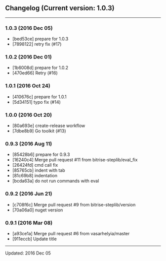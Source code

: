 ## Changelog (Current version: 1.0.3)

-----------------

### 1.0.3 (2016 Dec 05)

* [bed53ce] prepare for 1.0.3
* [7898122] retry fix (#17)

### 1.0.2 (2016 Dec 01)

* [1b6008d] prepare for 1.0.2
* [470ed66] Retry (#16)

### 1.0.1 (2016 Oct 24)

* [410676c] prepare for 1.0.1
* [5d34151] typo fix (#14)

### 1.0.0 (2016 Oct 20)

* [80a693e] create-release workflow
* [7dbe8b9] Go toolkit (#13)

### 0.9.3 (2016 Aug 11)

* [85428b6] prepare for 0.9.3
* [16240c4] Merge pull request #11 from bitrise-steplib/eval_fix
* [26424fd] cmd call fix
* [85765cb] indent with tab
* [81c69b8] indentation
* [bcda63a] do not run commands with eval

### 0.9.2 (2016 Jun 21)

* [c708f6c] Merge pull request #9 from bitrise-steplib/version
* [70a06a0] nuget version

### 0.9.1 (2016 Mar 08)

* [a93ce1a] Merge pull request #6 from vasarhelyia/master
* [911eccb] Update title

-----------------

Updated: 2016 Dec 05